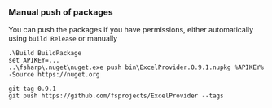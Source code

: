 ### Manual push of packages

You can push the packages if you have permissions, either automatically using ``build Release`` or manually

    .\Build BuildPackage
    set APIKEY=...
    ..\fsharp\.nuget\nuget.exe push bin\ExcelProvider.0.9.1.nupkg %APIKEY% -Source https://nuget.org 

    git tag 0.9.1
    git push https://github.com/fsprojects/ExcelProvider --tags
